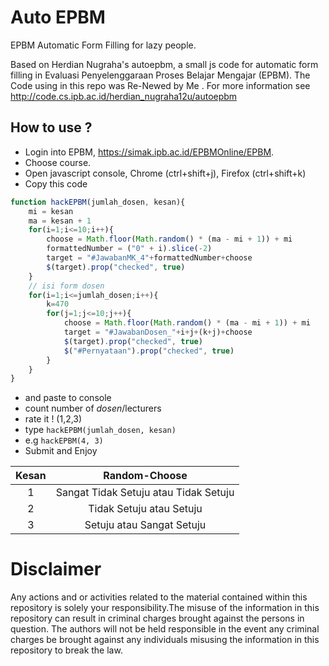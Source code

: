 Auto EPBM
=========

EPBM Automatic Form Filling for lazy people.

Based on Herdian Nugraha's autoepbm, a small js code for automatic form filling in Evaluasi Penyelenggaraan Proses Belajar Mengajar (EPBM). The Code using in this repo was Re-Newed by Me . For more information see http://code.cs.ipb.ac.id/herdian_nugraha12u/autoepbm

How to use ?
------------

* Login into EPBM, https://simak.ipb.ac.id/EPBMOnline/EPBM.
* Choose course.
* Open javascript console, Chrome (ctrl+shift+j), Firefox (ctrl+shift+k)
* Copy this code 

```javascript
function hackEPBM(jumlah_dosen, kesan){
	mi = kesan
	ma = kesan + 1
	for(i=1;i<=10;i++){
		choose = Math.floor(Math.random() * (ma - mi + 1)) + mi
		formattedNumber = ("0" + i).slice(-2)
		target = "#JawabanMK_4"+formattedNumber+choose
		$(target).prop("checked", true)
	}
	// isi form dosen
	for(i=1;i<=jumlah_dosen;i++){
		k=470
		for(j=1;j<=10;j++){
			choose = Math.floor(Math.random() * (ma - mi + 1)) + mi
			target = "#JawabanDosen_"+i+j+(k+j)+choose
			$(target).prop("checked", true)
			$("#Pernyataan").prop("checked", true)
		}
	}
}

```
* and paste to console
* count number of *dosen*/lecturers
* rate it ! (1,2,3)
* type `hackEPBM(jumlah_dosen, kesan)`
* e.g `hackEPBM(4, 3)`
* Submit and Enjoy

| Kesan         | Random-Choose                         |
| :------------:|:-------------------------------------:|
| 1             | Sangat Tidak Setuju atau Tidak Setuju |
| 2             | Tidak Setuju atau Setuju              |
| 3             | Setuju atau Sangat Setuju             |

Disclaimer
==========

Any actions and or activities related to the material contained within this repository is solely your responsibility.The misuse of the information in this repository can result in criminal charges brought against the persons in question. The authors will not be held responsible in the event any criminal charges be brought against any individuals misusing the information in this repository to break the law.
